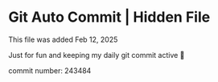# Git Auto Commit | Hidden File

This file was added Feb 12, 2025

Just for fun and keeping my daily git commit active 🤪

commit number: 243484

